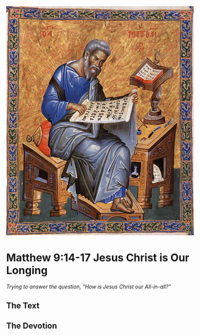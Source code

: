 <img class="intro-right" src="art-matthew.jpg">

# Matthew 9:14-17 Jesus Christ is Our Longing

*Trying to answer the question, "How is Jesus Christ our All-in-all?"*

## The Text

## The Devotion